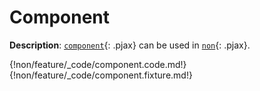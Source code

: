 # Component

__Description__: [`component`](./../component/general.md){: .pjax} can be used in [`non`](./../non/general.md){: .pjax}.

{!non/feature/_code/component.code.md!}
{!non/feature/_code/component.fixture.md!}

<div class="end"></div>

